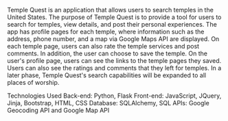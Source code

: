 Temple Quest is an application that allows users to search temples in 
the United States. The purpose of Temple Quest is to provide a tool for 
users to search for temples, view details, and post their personal 
experiences. The app has profile pages for each temple, where information 
such as the address, phone number, and a map via Google Maps API are 
displayed. On each temple page, users can also rate the temple services 
and post comments. In addition, the user can choose to save the temple. 
On the user's profile page, users can see the links to the temple pages 
they saved. Users can also see the ratings and comments that they left 
for temples. In a later phase, Temple Quest's search capabilities will 
be expanded to all places of worship.

Technologies Used
Back-end: Python, Flask
Front-end: JavaScript, JQuery, Jinja, Bootstrap, HTML, CSS
Database: SQLAlchemy, SQL
APIs: Google Geocoding API and Google Map API 
